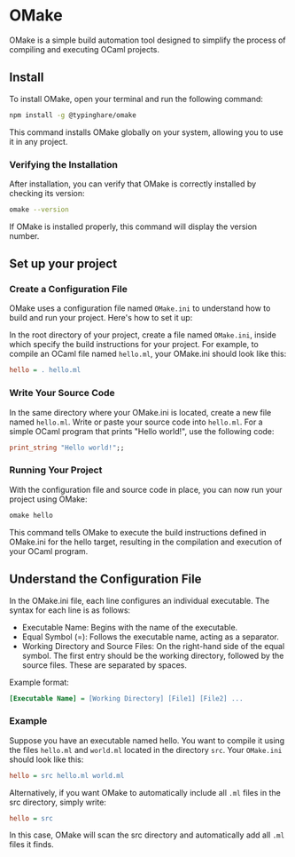 # OMake

OMake is a simple build automation tool designed to simplify the process of compiling and executing OCaml projects.

## Install

To install OMake, open your terminal and run the following command:

~~~bash
npm install -g @typinghare/omake
~~~

This command installs OMake globally on your system, allowing you to use it in any project.

### Verifying the Installation

After installation, you can verify that OMake is correctly installed by checking its version:

~~~bash
omake --version
~~~

If OMake is installed properly, this command will display the version number.

## Set up your project

### Create a Configuration File

OMake uses a configuration file named `OMake.ini` to understand how to build and run your project. Here's how to set it up:

In the root directory of your project, create a file named `OMake.ini`, inside which specify the build instructions for your project. For example, to compile an OCaml file named `hello.ml`, your OMake.ini should look like this:

```ini
hello = . hello.ml
```

### Write Your Source Code

In the same directory where your OMake.ini is located, create a new file named `hello.ml`. Write or paste your source code into `hello.ml`. For a simple OCaml program that prints "Hello world!", use the following code:

```ocaml
print_string "Hello world!";;
```

### Running Your Project

With the configuration file and source code in place, you can now run your project using OMake:

```bash
omake hello
```

This command tells OMake to execute the build instructions defined in OMake.ini for the hello target, resulting in the compilation and execution of your OCaml program.

## Understand the Configuration File

In the OMake.ini file, each line configures an individual executable. The syntax for each line is as follows:

* Executable Name: Begins with the name of the executable.
* Equal Symbol (=): Follows the executable name, acting as a separator.
* Working Directory and Source Files: On the right-hand side of the equal symbol. The first entry should be the working directory, followed by the source files. These are separated by spaces.

Example format:

~~~ini
[Executable Name] = [Working Directory] [File1] [File2] ...
~~~

### Example

Suppose you have an executable named hello. You want to compile it using the files `hello.ml` and `world.ml` located in the directory `src`. Your `OMake.ini` should look like this:

~~~ini
hello = src hello.ml world.ml
~~~

Alternatively, if you want OMake to automatically include all `.ml` files in the src directory, simply write:

~~~ini
hello = src
~~~

In this case, OMake will scan the src directory and automatically add all `.ml` files it finds.
